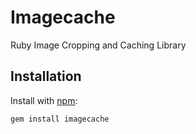 # Imagecache
Ruby Image Cropping and Caching Library

## Installation
Install with [npm](http://npmjs.com):

```sh
gem install imagecache
```
